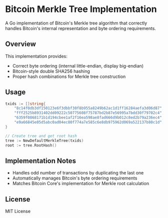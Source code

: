 # Bitcoin Merkle Tree Implementation

A Go implementation of Bitcoin's Merkle tree algorithm that correctly handles Bitcoin's internal representation and byte ordering requirements.

## Overview

This implementation provides:
- Correct byte ordering (internal little-endian, display big-endian)
- Bitcoin-style double SHA256 hashing
- Proper hash combinations for Merkle tree construction

## Usage

```go
txids := []string{
    "8c14f0db3df150123e6f3dbbf30f8b955a8249b62ac1d1ff16284aefa3d06d87",
    "fff2525b8931402dd09222c50775608f75787bd2b87e56995a7bdd30f79702c4",
    "6359f0868171b1d194cbee1af2f16ea598ae8fad666d9b012c8ed2b79a236ec4",
    "e9a66845e05d5abc0ad04ec80f774a7e585c6e8db975962d069a522137b80c1d",
}

// Create tree and get root hash
tree := NewDefaultMerkleTree(txids)
root := tree.RootHash()
```

## Implementation Notes

- Handles odd number of transactions by duplicating the last one
- Automatically manages Bitcoin's byte ordering requirements
- Matches Bitcoin Core's implementation for Merkle root calculation

## License

MIT License
